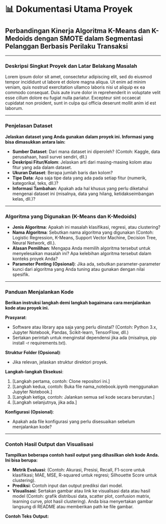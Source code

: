 # 📊 Dokumentasi Utama Proyek

## Perbandingan Kinerja Algoritma K-Means dan K-Medoids dengan SMOTE dalam Segmentasi Pelanggan Berbasis Perilaku Transaksi

---

### Deskripsi Singkat Proyek dan Latar Belakang Masalah

Lorem ipsum dolor sit amet, consectetur adipiscing elit, sed do eiusmod tempor incididunt ut labore et dolore magna aliqua. Ut enim ad minim veniam, quis nostrud exercitation ullamco laboris nisi ut aliquip ex ea commodo consequat. Duis aute irure dolor in reprehenderit in voluptate velit esse cillum dolore eu fugiat nulla pariatur. Excepteur sint occaecat cupidatat non proident, sunt in culpa qui officia deserunt mollit anim id est laborum.

---

### Penjelasan Dataset

**Jelaskan dataset yang Anda gunakan dalam proyek ini. Informasi yang bisa dimasukkan antara lain:**

- **Sumber Dataset**: Dari mana dataset ini diperoleh? (Contoh: Kaggle, data perusahaan, hasil survei sendiri, dll.)
- **Deskripsi Fitur/Kolom**: Jelaskan arti dari masing-masing kolom atau fitur yang ada dalam dataset.
- **Ukuran Dataset**: Berapa jumlah baris dan kolom?
- **Tipe Data**: Apa saja tipe data yang ada pada setiap fitur (numerik, kategorikal, teks, dll.)?
- **Informasi Tambahan**: Apakah ada hal khusus yang perlu diketahui mengenai dataset ini (misalnya, data yang hilang, ketidakseimbangan kelas, dll.)?

---

### Algoritma yang Digunakan (K-Means dan K-Medoids)

- **Jenis Algoritma**: Apakah ini masalah klasifikasi, regresi, atau clustering?
- **Nama Algoritma**: Sebutkan nama algoritma yang digunakan (Contoh: Logistic Regression, K-Means, Support Vector Machine, Decision Tree, Neural Network, dll.).
- **Alasan Pemilihan**: Mengapa Anda memilih algoritma tersebut untuk menyelesaikan masalah ini? Apa kelebihan algoritma tersebut dalam konteks proyek Anda?
- **Parameter Penting (Opsional)**: Jika ada, sebutkan parameter-parameter kunci dari algoritma yang Anda tuning atau gunakan dengan nilai spesifik.

---

### Panduan Menjalankan Kode

**Berikan instruksi langkah demi langkah bagaimana cara menjalankan kode atau proyek ini.**

**Prasyarat**:
- Software atau library apa saja yang perlu diinstal? (Contoh: Python 3.x, Jupyter Notebook, Pandas, Scikit-learn, TensorFlow, dll.)
- Sertakan perintah untuk menginstal dependensi jika ada (misalnya, pip install -r requirements.txt).

**Struktur Folder (Opsional)**:
- Jika relevan, jelaskan struktur direktori proyek.

**Langkah-langkah Eksekusi**:
1. [Langkah pertama, contoh: Clone repositori ini.]
2. [Langkah kedua, contoh: Buka file nama_notebook.ipynb menggunakan Jupyter Notebook.]
3. [Langkah ketiga, contoh: Jalankan semua sel kode secara berurutan.]
4. [Langkah selanjutnya, jika ada.]

**Konfigurasi (Opsional)**:
- Apakah ada file konfigurasi yang perlu disesuaikan sebelum menjalankan kode?

---

### Contoh Hasil Output dan Visualisasi

**Tampilkan beberapa contoh hasil output yang dihasilkan oleh kode Anda. Ini bisa berupa:**

- **Metrik Evaluasi**: (Contoh: Akurasi, Presisi, Recall, F1-score untuk klasifikasi; MAE, MSE, R-squared untuk regresi; Silhouette Score untuk clustering).
- **Prediksi**: Contoh input dan output prediksi dari model.
- **Visualisasi**: Sertakan gambar atau link ke visualisasi data atau hasil model (Contoh: grafik distribusi data, scatter plot, confusion matrix, learning curve, plot hasil clustering). Anda bisa menyertakan gambar langsung di README atau memberikan path ke file gambar.

**Contoh Teks Output:**
